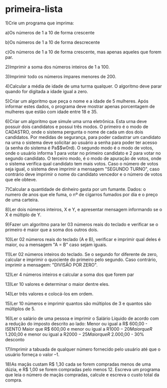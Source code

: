 # primeira-lista

1)Crie um programa que imprima:

a)Os números de 1 a 10 de forma crescente

b)Os números de 1 a 10 de forma descrecente

c)Os números de 1 a 10 de forma crescente, mas apenas aqueles que forem par.


2)Imprimir a soma dos números inteiros de 1 a 100.


3)Imprimir todo os números ímpares menores de 200.


4)Calcular a média de idade de uma turma qualquer. O algoritmo deve parar quando for
digitada a idade igual a zero.


5)Criar um algoritmo que peça o nome e a idade de 5 mulheres. Após informar estes dados,
o programa deve mostrar apenas porcentagem de mulheres que estão com idade entre 18 e
35.


6)Criar um algoritmo que simule uma urna eletrônica. Esta urna deve possuir dois
candidatos e possui três modos. O primeiro é o modo de CADASTRO, onde o sistema
pergunta o nome de cada um dos dois candidatos. Por medidas de segurança, para poder
cadastrar um candidato na urna o sistema deve solicitar ao usuário a senha para poder ter
acesso (a senha do sistema é Pa$$w0rd). O segundo modo é o modo de votos, onde o
usuário informa 1 para votar no primeiro candidato e 2 para votar no segundo candidato. O
terceiro modo, é o modo de apuração de votos, onde o sistema verifica qual candidato tem
mais votos. Caso o número de votos seja igual, o sistema deve imprimir a mensagem
"SEGUNDO TURNO", caso contrário deve imprimir o nome do candidato vencedor e o
número de votos que ele obteve.


7)Calcular a quantidade de dinheiro gasta por um fumante. Dados: o numero de anos que
ele fuma, o nº de cigarros fumados por dia e o preço de uma carteira.


8)Ler dois números inteiros, X e Y, e apresentar mensagem informando se o X é múltiplo de
Y.


9)Fazer um algoritmo para ler 03 números reais do teclado e verificar se o primeiro é maior
que a soma dos outros dois.


10)Ler 02 números reais do teclado (A e B), verificar e imprimir qual deles é maior, ou a
mensagem "A = B" caso sejam iguais.


11)Ler 02 números inteiros do teclado. Se o segundo for diferente de zero, calcular e
imprimir o quociente do primeiro pelo segundo. Caso contrário,
imprimir a mensagem: "DIVISÃO POR ZERO".


12)Ler 4 números inteiros e calcular a soma dos que forem par


13)Ler 10 valores e determinar o maior dentre eles.


14)Ler três valores e colocá-los em ordem.


15)Ler 10 números e imprimir quantos são múltiplos de 3 e quantos são múltiplos de 5.


16)Ler o salário de uma pessoa e imprimir o Salário Líquido de acordo com a redução do
imposto descrito ao lado:
Menor ou igual a R$ 600,00 - ISENTO
Maior que R$ 600,00 e menor ou igual a R$1000 - 20% desconto
Maior que R$ 1.200,00 e menor ou igual a R$2000 - 25% desconto
Maior que R$ 2.000,00 - 30% desconto


17)Imprimir a tabuada de qualquer número fornecido pelo usuário até que o usuário forneça
o valor –1.


18)As maçãs custam R$ 1,30 cada se forem compradas menos de uma dúzia, e R$ 1,00 se
forem compradas pelo menos 12. Escreva um programa que leia o número de maçãs compradas,
calcule e escreva o custo total da compra.

